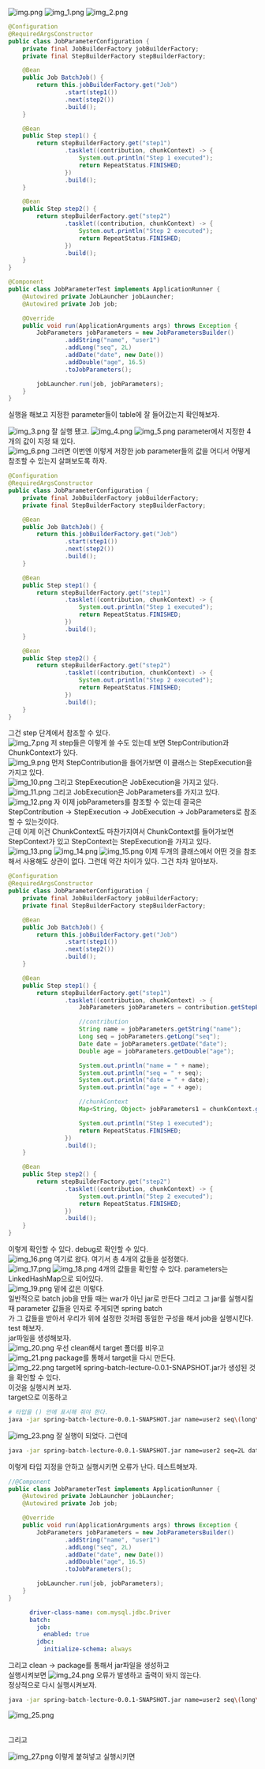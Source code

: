 ![img.png](img.png)
![img_1.png](img_1.png)
![img_2.png](img_2.png)

```java
@Configuration
@RequiredArgsConstructor
public class JobParameterConfiguration {
    private final JobBuilderFactory jobBuilderFactory;
    private final StepBuilderFactory stepBuilderFactory;

    @Bean
    public Job BatchJob() {
        return this.jobBuilderFactory.get("Job")
                .start(step1())
                .next(step2())
                .build();
    }

    @Bean
    public Step step1() {
        return stepBuilderFactory.get("step1")
                .tasklet((contribution, chunkContext) -> {
                    System.out.println("Step 1 executed");
                    return RepeatStatus.FINISHED;
                })
                .build();
    }

    @Bean
    public Step step2() {
        return stepBuilderFactory.get("step2")
                .tasklet((contribution, chunkContext) -> {
                    System.out.println("Step 2 executed");
                    return RepeatStatus.FINISHED;
                })
                .build();
    }
}
```
```java
@Component
public class JobParameterTest implements ApplicationRunner {
    @Autowired private JobLauncher jobLauncher;
    @Autowired private Job job;

    @Override
    public void run(ApplicationArguments args) throws Exception {
        JobParameters jobParameters = new JobParametersBuilder()
                .addString("name", "user1")
                .addLong("seq", 2L)
                .addDate("date", new Date())
                .addDouble("age", 16.5)
                .toJobParameters();

        jobLauncher.run(job, jobParameters);
    }
} 
```
실행을 해보고 지정한 parameter들이 table에 잘 들어갔는지 확인해보자. <br>

![img_3.png](img_3.png)
잘 실행 됐고.
![img_4.png](img_4.png)
![img_5.png](img_5.png)
parameter에서 지정한 4개의 값이 지정 돼 있다. <br>
![img_6.png](img_6.png)
그러면 이번엔 이렇게 저장한 job parameter들의 값을 어디서 어떻게 참조할 수 있는지 살펴보도록 하자. <br>
```java
@Configuration
@RequiredArgsConstructor
public class JobParameterConfiguration {
    private final JobBuilderFactory jobBuilderFactory;
    private final StepBuilderFactory stepBuilderFactory;

    @Bean
    public Job BatchJob() {
        return this.jobBuilderFactory.get("Job")
                .start(step1())
                .next(step2())
                .build();
    }

    @Bean
    public Step step1() {
        return stepBuilderFactory.get("step1")
                .tasklet((contribution, chunkContext) -> {
                    System.out.println("Step 1 executed");
                    return RepeatStatus.FINISHED;
                })
                .build();
    }

    @Bean
    public Step step2() {
        return stepBuilderFactory.get("step2")
                .tasklet((contribution, chunkContext) -> {
                    System.out.println("Step 2 executed");
                    return RepeatStatus.FINISHED;
                })
                .build();
    }
}
```
그건 step 단계에서 참조할 수 있다. <br>
![img_7.png](img_7.png)
저 step들은 이렇게 쓸 수도 있는데 보면 StepContribution과 ChunkContext가 있다. <br>
![img_9.png](img_9.png)
먼저 StepContribution을 들어가보면 이 클래스는 StepExecution을 가지고 있다. <br>
![img_10.png](img_10.png)
그리고 StepExecution은 JobExecution을 가지고 있다. <br>
![img_11.png](img_11.png)
그리고 JobExecution은 JobParameters를 가지고 있다. <br>
![img_12.png](img_12.png)
자 이제 jobParameters를 참조할 수 있는데 결국은 StepContribution -> StepExecution -> JobExecution -> JobParameters로 참조할 수 있는것이다. <br>
근데 이제 이건 ChunkContext도 마찬가지여서 ChunkContext를 들어가보면 StepContext가 있고 StepContext는 StepExecution을 가지고 있다. <br>
![img_13.png](img_13.png)
![img_14.png](img_14.png)
![img_15.png](img_15.png)
이제 두개의 클래스에서 어떤 것을 참조해서 사용해도 상관이 없다. 그런데 약간 차이가 있다. 그건 차차 알아보자. <br>
```java
@Configuration
@RequiredArgsConstructor
public class JobParameterConfiguration {
    private final JobBuilderFactory jobBuilderFactory;
    private final StepBuilderFactory stepBuilderFactory;

    @Bean
    public Job BatchJob() {
        return this.jobBuilderFactory.get("Job")
                .start(step1())
                .next(step2())
                .build();
    }

    @Bean
    public Step step1() {
        return stepBuilderFactory.get("step1")
                .tasklet((contribution, chunkContext) -> {
                    JobParameters jobParameters = contribution.getStepExecution().getJobExecution().getJobParameters();

                    //contribution
                    String name = jobParameters.getString("name");
                    Long seq = jobParameters.getLong("seq");
                    Date date = jobParameters.getDate("date");
                    Double age = jobParameters.getDouble("age");

                    System.out.println("name = " + name);
                    System.out.println("seq = " + seq);
                    System.out.println("date = " + date);
                    System.out.println("age = " + age);

                    //chunkContext
                    Map<String, Object> jobParameters1 = chunkContext.getStepContext().getJobParameters();

                    System.out.println("Step 1 executed");
                    return RepeatStatus.FINISHED;
                })
                .build();
    }

    @Bean
    public Step step2() {
        return stepBuilderFactory.get("step2")
                .tasklet((contribution, chunkContext) -> {
                    System.out.println("Step 2 executed");
                    return RepeatStatus.FINISHED;
                })
                .build();
    }
}
```
이렇게 확인할 수 있다. debug로 확인할 수 있다. <br>
![img_16.png](img_16.png)
여기로 왔다. 여기서 총 4개의 값들을 설정했다. <br>
![img_17.png](img_17.png)
![img_18.png](img_18.png)
4개의 값들을 확인할 수 있다. parameters는 LinkedHashMap으로 되어있다. <br>
![img_19.png](img_19.png)
밑에 값은 이렇다. <br>
일반적으로 batch job을 만들 때는 war가 아닌 jar로 만든다 그리고 그 jar를 실행시킬 때 parameter 값들을 인자로 주게되면 spring batch <br>
가 그 값들을 받아서 우리가 위에 설정한 것처럼 동일한 구성을 해서 job을 실행시킨다. test 해보자. <br>
jar파일을 생성해보자. <br>
![img_20.png](img_20.png)
우선 clean해서 target 폴더를 비우고 <br>
![img_21.png](img_21.png)
package를 통해서 target을 다시 만든다. <br>
![img_22.png](img_22.png)
target에 spring-batch-lecture-0.0.1-SNAPSHOT.jar가 생성된 것을 확인할 수 있다. <br>
이것을 실행시켜 보자. <br>
target으로 이동하고 <br>
```bash
# 타입을 () 안에 표시해 줘야 한다.
java -jar spring-batch-lecture-0.0.1-SNAPSHOT.jar name=user2 seq\(long\)=2L date\(date\)=2021/01/22 age\(double\)=16.5
```
![img_23.png](img_23.png)
잘 실행이 되었다.
그런데 
```bash
java -jar spring-batch-lecture-0.0.1-SNAPSHOT.jar name=user2 seq=2L date=2021/01/22 age\(double\)=16.5
```
이렇게 타입 지정을 안하고 실행시키면 오류가 난다. 
테스트해보자. 
<br>
```java
//@Component
public class JobParameterTest implements ApplicationRunner {
    @Autowired private JobLauncher jobLauncher;
    @Autowired private Job job;

    @Override
    public void run(ApplicationArguments args) throws Exception {
        JobParameters jobParameters = new JobParametersBuilder()
                .addString("name", "user1")
                .addLong("seq", 2L)
                .addDate("date", new Date())
                .addDouble("age", 16.5)
                .toJobParameters();

        jobLauncher.run(job, jobParameters);
    }
}
```
```yml
      driver-class-name: com.mysql.jdbc.Driver
      batch:
        job:
          enabled: true
        jdbc:
          initialize-schema: always
```
그리고 clean -> package를 통해서 jar파일을 생성하고 <br>
실행시켜보면 
![img_24.png](img_24.png)
오류가 발생하고 출력이 돠지 않는다. <br>
정상적으로 다시 실행시켜보자. <br>
```bash
java -jar spring-batch-lecture-0.0.1-SNAPSHOT.jar name=user2 seq\(long\)=2L date\(date\)=2021/01/22 age\(double\)=16.5
```
![img_25.png](img_25.png)

<br>
그리고

![img_27.png](img_27.png)
이렇게 붙혀넣고 실행시키면 
